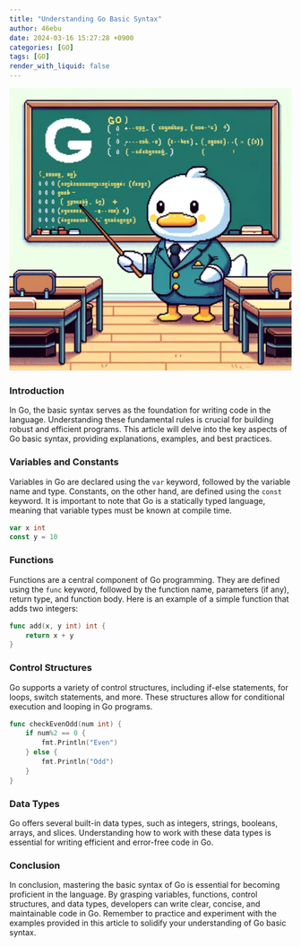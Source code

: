 ```yaml
---
title: "Understanding Go Basic Syntax"
author: 46ebu
date: 2024-03-16 15:27:28 +0900
categories: [GO]
tags: [GO]
render_with_liquid: false
---
```


![Intro](/assets/img/post/go.png)
### Introduction
In Go, the basic syntax serves as the foundation for writing code in the language. Understanding these fundamental rules is crucial for building robust and efficient programs. This article will delve into the key aspects of Go basic syntax, providing explanations, examples, and best practices.

### Variables and Constants
Variables in Go are declared using the `var` keyword, followed by the variable name and type. Constants, on the other hand, are defined using the `const` keyword. It is important to note that Go is a statically typed language, meaning that variable types must be known at compile time.

```go
var x int
const y = 10
```

### Functions
Functions are a central component of Go programming. They are defined using the `func` keyword, followed by the function name, parameters (if any), return type, and function body. Here is an example of a simple function that adds two integers:

```go
func add(x, y int) int {
    return x + y
}
```

### Control Structures
Go supports a variety of control structures, including if-else statements, for loops, switch statements, and more. These structures allow for conditional execution and looping in Go programs.

```go
func checkEvenOdd(num int) {
    if num%2 == 0 {
        fmt.Println("Even")
    } else {
        fmt.Println("Odd")
    }
}
```

### Data Types
Go offers several built-in data types, such as integers, strings, booleans, arrays, and slices. Understanding how to work with these data types is essential for writing efficient and error-free code in Go.

### Conclusion
In conclusion, mastering the basic syntax of Go is essential for becoming proficient in the language. By grasping variables, functions, control structures, and data types, developers can write clear, concise, and maintainable code in Go. Remember to practice and experiment with the examples provided in this article to solidify your understanding of Go basic syntax.